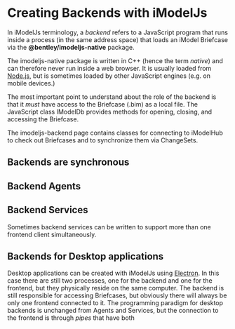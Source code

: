 # Creating Backends with iModelJs

In iModelJs terminology, a *backend* refers to a JavaScript program that runs inside a process (in the same address space)
that loads an iModel Briefcase via the **@bentley/imodeljs-native** package.

The imodeljs-native package is written in C++ (hence the term *native*) and can therefore never run inside a
web browser. It is usually loaded from [Node.js](https://nodejs.org), but is sometimes loaded by other
JavaScript engines (e.g. on mobile devices.)

The most important point to understand about the role of the backend is that it *must* have access to the Briefcase (.bim) as a local file.
The JavaScript class IModelDb provides methods for opening, closing, and accessing the Briefcase.

The imodeljs-backend page contains classes for connecting to iModelHub to check out Briefcases and to synchronize them via ChangeSets.

## Backends are synchronous

## Backend Agents

## Backend Services

Sometimes backend services can be written to support more than one frontend client simultaneously.

## Backends for Desktop applications

Desktop applications can be created with iModelJs using [Electron](https://electronjs.org/). In this case there are still two processes,
one for the backend and one for the frontend, but they physically reside on the same computer. The backend is still responsible for
accessing Briefcases, but obviously there will always be only one frontend connected to it. The programming paradigm for desktop
backends is unchanged from Agents and Services, but the connection to the frontend is through *pipes* that have both
